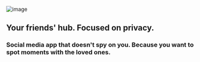 ![image](https://github.com/user-attachments/assets/c03331aa-d2ad-4722-9066-15e802dfc37a)

## Your friends' hub. Focused on privacy.

### Social media app that doesn't spy on you. Because you want to spot moments with the loved ones.
